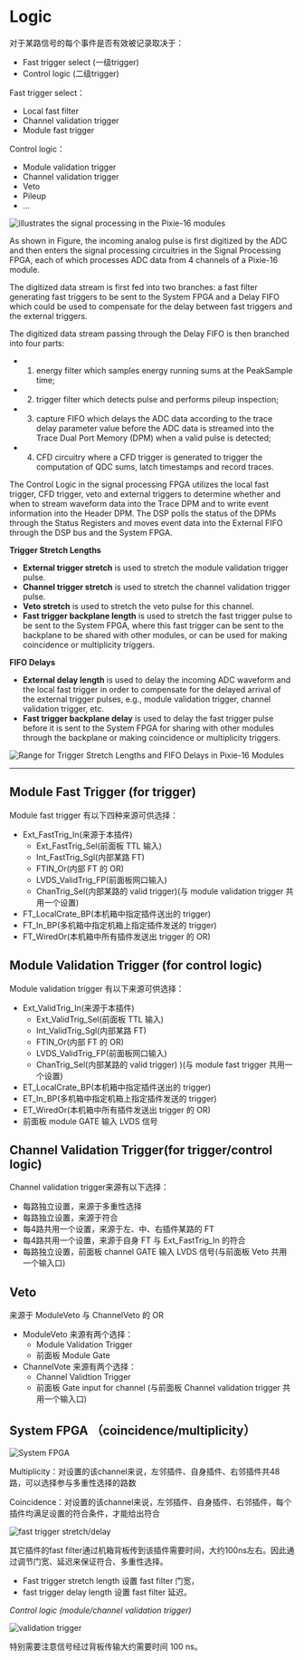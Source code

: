 <!-- Logic.md --- 
;; 
;; Description: 
;; Author: Hongyi Wu(吴鸿毅)
;; Email: wuhongyi@qq.com 
;; Created: 六 5月 26 09:17:06 2018 (+0800)
;; Last-Updated: 五 9月 28 13:01:23 2018 (+0800)
;;           By: Hongyi Wu(吴鸿毅)
;;     Update #: 7
;; URL: http://wuhongyi.cn -->

# Logic

<!-- toc -->

对于某路信号的每个事件是否有效被记录取决于：
- Fast trigger select  (一级trigger)
- Control logic  (二级trigger)

Fast trigger select：
- Local fast filter
- Channel validation trigger
- Module fast trigger

Control logic：
- Module validation trigger
- Channel validation trigger
- Veto
- Pileup
- ...

![illustrates the signal processing in the Pixie-16 modules](/img/illustratesthesignalprocessinginthepixie16modules.png)

As shown in Figure, the incoming analog pulse is first digitized by the ADC and then enters the signal processing circuitries in the Signal Processing FPGA, each of which processes ADC data from 4 channels of a Pixie-16 module. 

The digitized data stream is first fed into two branches: a fast filter generating fast triggers to be sent to the System FPGA and a Delay FIFO which could be used to compensate for the delay between fast triggers and the external triggers. 

The digitized data stream passing through the Delay FIFO is then branched into four parts: 
- 1) energy filter which samples energy running sums at the PeakSample time; 
- 2) trigger filter which detects pulse and performs pileup inspection; 
- 3) capture FIFO which delays the ADC data according to the trace delay parameter value before the ADC data is streamed into the Trace Dual Port Memory (DPM) when a valid pulse is detected; 
- 4) CFD circuitry where a CFD trigger is generated to trigger the computation of QDC sums, latch timestamps and record traces. 

The Control Logic in the signal processing FPGA utilizes the local fast trigger, CFD trigger, veto and external triggers to determine whether and when to stream waveform data into the Trace DPM and to write event information into the Header DPM. The DSP polls the status of the DPMs through the Status Registers and moves event data into the External FIFO through the DSP bus and the System FPGA.



**Trigger Stretch Lengths**

- **External trigger stretch** is used to stretch the module validation trigger pulse.
- **Channel trigger stretch** is used to stretch the channel validation trigger pulse.
- **Veto stretch** is used to stretch the veto pulse for this channel.
- **Fast trigger backplane length** is used to stretch the fast trigger pulse to be sent to the System FPGA, where this fast trigger can be sent to the backplane to be shared with other modules, or can be used for making coincidence or multiplicity triggers.

**FIFO Delays**

- **External delay length** is used to delay the incoming ADC waveform and the local fast trigger in order to compensate for the delayed arrival of the external trigger pulses, e.g., module validation trigger, channel validation trigger, etc.
- **Fast trigger backplane delay** is used to delay the fast trigger pulse before it is sent to the System FPGA for sharing with other modules through the backplane or making coincidence or multiplicity triggers.

![Range for Trigger Stretch Lengths and FIFO Delays in Pixie-16 Modules](/img/rangefortriggerstretchlengthsandfifodelayinpixie16modules.png)

-----

## Module Fast Trigger (for trigger)

Module fast trigger 有以下四种来源可供选择：
- Ext_FastTrig_In(来源于本插件)
	- Ext_FastTrig_Sel(前面板 TTL 输入)
	- Int_FastTrig_Sgl(内部某路 FT)
	- FTIN_Or(内部 FT 的 OR)
	- LVDS_ValidTrig_FP(前面板网口输入)
	- ChanTrig_Sel(内部某路的 valid trigger)(与 module validation trigger 共用一个设置)
- FT_LocalCrate_BP(本机箱中指定插件送出的 trigger)
- FT_In_BP(多机箱中指定机箱上指定插件发送的 trigger)
- FT_WiredOr(本机箱中所有插件发送出 trigger 的 OR)



## Module Validation Trigger (for control logic)

Module validation trigger 有以下来源可供选择：
- Ext_ValidTrig_In(来源于本插件)
	- Ext_ValidTrig_Sel(前面板 TTL 输入)
	- Int_ValidTrig_Sgl(内部某路 FT)
	- FTIN_Or(内部 FT 的 OR)
	- LVDS_ValidTrig_FP(前面板网口输入)
	- ChanTrig_Sel(内部某路的 valid trigger) )(与 module fast trigger 共用一个设置)
- ET_LocalCrate_BP(本机箱中指定插件送出的 trigger)
- ET_In_BP(多机箱中指定机箱上指定插件发送的 trigger)
- ET_WiredOr(本机箱中所有插件发送出 trigger 的 OR)
- 前面板 module GATE 输入 LVDS 信号



## Channel Validation Trigger(for trigger/control logic)

Channel validation trigger来源有以下选择：
- 每路独立设置，来源于多重性选择
- 每路独立设置，来源于符合
- 每4路共用一个设置，来源于左、中、右插件某路的 FT
- 每4路共用一个设置，来源于自身 FT 与 Ext_FastTrig_In 的符合
- 每路独立设置，前面板 channel GATE 输入 LVDS 信号(与前面板 Veto 共用一个输入口)


## Veto


来源于 ModuleVeto 与 ChannelVeto 的 OR
- ModuleVeto 来源有两个选择：
	- Module Validation Trigger
	- 前面板 Module Gate
- ChannelVote 来源有两个选择：
	- Channel Validtion Trigger
	- 前面板 Gate input for channel (与前面板 Channel validation trigger 共用一个输入口)


## System FPGA （coincidence/multiplicity）


![System FPGA](/img/SystemFPGA.png)

Multiplicity：对设置的该channel来说，左邻插件、自身插件、右邻插件共48路，可以选择参与多重性选择的路数

Coincidence：对设置的该channel来说，左邻插件、自身插件、右邻插件，每个插件均满足设置的符合条件，才能给出符合

![fast trigger stretch/delay](/img/fasttrigger_stretch_delay.png)

其它插件的fast filter通过机箱背板传到该插件需要时间，大约100ns左右。因此通过调节门宽、延迟来保证符合、多重性选择。
- Fast trigger stretch length 设置 fast filter 门宽，
- fast trigger delay length 设置 fast filter 延迟。

*Control logic (module/channel validation trigger)*

![validation trigger](/img/validationtrigger.png)

特别需要注意信号经过背板传输大约需要时间 100 ns。





<!-- Logic.md ends here -->
